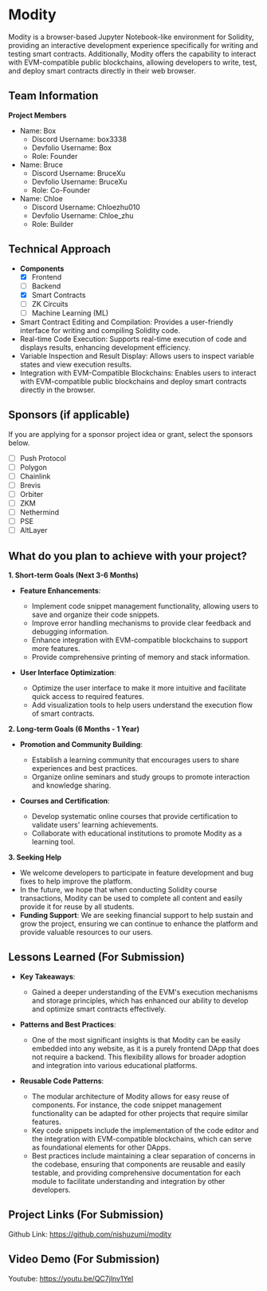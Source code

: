 # Modity

Modity is a browser-based Jupyter Notebook-like environment for Solidity, providing an interactive development experience specifically for writing and testing smart contracts. Additionally, Modity offers the capability to interact with EVM-compatible public blockchains, allowing developers to write, test, and deploy smart contracts directly in their web browser.

## Team Information

**Project Members**

- Name: Box
  - Discord Username: box3338
  - Devfolio Username: Box
  - Role: Founder
- Name: Bruce
  - Discord Username: BruceXu
  - Devfolio Username: BruceXu
  - Role: Co-Founder
- Name: Chloe
  - Discord Username: Chloezhu010
  - Devfolio Username: Chloe_zhu
  - Role: Builder

## Technical Approach

- **Components** 
  - [X] Frontend
  - [ ] Backend
  - [X] Smart Contracts
  - [ ] ZK Circuits
  - [ ] Machine Learning (ML)

- Smart Contract Editing and Compilation: Provides a user-friendly interface for writing and compiling Solidity code.
- Real-time Code Execution: Supports real-time execution of code and displays results, enhancing development efficiency.
- Variable Inspection and Result Display: Allows users to inspect variable states and view execution results.
- Integration with EVM-Compatible Blockchains: Enables users to interact with EVM-compatible public blockchains and deploy smart contracts directly in the browser.

## Sponsors (if applicable)

If you are applying for a sponsor project idea or grant, select the sponsors below.

- [ ] Push Protocol
- [ ] Polygon
- [ ] Chainlink
- [ ] Brevis
- [ ] Orbiter
- [ ] ZKM
- [ ] Nethermind
- [ ] PSE
- [ ] AltLayer

## What do you plan to achieve with your project?
**1. Short-term Goals (Next 3-6 Months)**

- **Feature Enhancements**:
  - Implement code snippet management functionality, allowing users to save and organize their code snippets.
  - Improve error handling mechanisms to provide clear feedback and debugging information.
  - Enhance integration with EVM-compatible blockchains to support more features.
  - Provide comprehensive printing of memory and stack information.
  
- **User Interface Optimization**:
  - Optimize the user interface to make it more intuitive and facilitate quick access to required features.
  - Add visualization tools to help users understand the execution flow of smart contracts.

**2. Long-term Goals (6 Months - 1 Year)**

- **Promotion and Community Building**:
  - Establish a learning community that encourages users to share experiences and best practices.
  - Organize online seminars and study groups to promote interaction and knowledge sharing.
  
- **Courses and Certification**:
  - Develop systematic online courses that provide certification to validate users' learning achievements.
  - Collaborate with educational institutions to promote Modity as a learning tool.

**3. Seeking Help**

- We welcome developers to participate in feature development and bug fixes to help improve the platform.
- In the future, we hope that when conducting Solidity course transactions, Modity can be used to complete all content and easily provide it for reuse by all students.
- **Funding Support**: We are seeking financial support to help sustain and grow the project, ensuring we can continue to enhance the platform and provide valuable resources to our users.

## Lessons Learned (For Submission)

- **Key Takeaways**:
  - Gained a deeper understanding of the EVM's execution mechanisms and storage principles, which has enhanced our ability to develop and optimize smart contracts effectively.

- **Patterns and Best Practices**:
  - One of the most significant insights is that Modity can be easily embedded into any website, as it is a purely frontend DApp that does not require a backend. This flexibility allows for broader adoption and integration into various educational platforms.

- **Reusable Code Patterns**:
  - The modular architecture of Modity allows for easy reuse of components. For instance, the code snippet management functionality can be adapted for other projects that require similar features.
  - Key code snippets include the implementation of the code editor and the integration with EVM-compatible blockchains, which can serve as foundational elements for other DApps.
  - Best practices include maintaining a clear separation of concerns in the codebase, ensuring that components are reusable and easily testable, and providing comprehensive documentation for each module to facilitate understanding and integration by other developers.

## Project Links (For Submission)

Github Link: https://github.com/nishuzumi/modity

## Video Demo (For Submission)

Youtube: https://youtu.be/QC7jlnv1YeI
